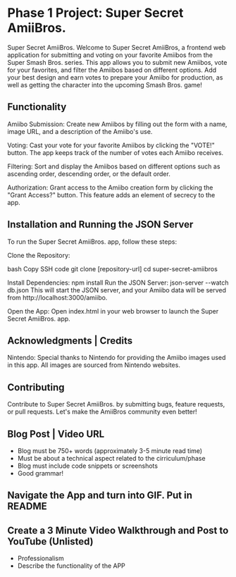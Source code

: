 # Phase 1 Project: Super Secret AmiiBros.
Super Secret AmiiBros.
Welcome to Super Secret AmiiBros, a frontend web application for submitting and voting on your favorite Amiibos from the Super Smash Bros. series. This app allows you to submit new Amiibos, vote for your favorites, and filter the Amiibos based on different options. Add your best design and earn votes to prepare your Amiibo for production, as well as getting the character into the upcoming Smash Bros. game!

## Functionality
Amiibo Submission: Create new Amiibos by filling out the form with a name, image URL, and a description of the Amiibo's use.

Voting: Cast your vote for your favorite Amiibos by clicking the "VOTE!" button. The app keeps track of the number of votes each Amiibo receives.

Filtering: Sort and display the Amiibos based on different options such as ascending order, descending order, or the default order.

Authorization: Grant access to the Amiibo creation form by clicking the "Grant Access?" button. This feature adds an element of secrecy to the app.

## Installation and Running the JSON Server
To run the Super Secret AmiiBros. app, follow these steps:

Clone the Repository:

bash
Copy SSH code 
git clone [repository-url]
cd super-secret-amiibros

Install Dependencies:
npm install
Run the JSON Server:
json-server --watch db.json
This will start the JSON server, and your Amiibo data will be served from http://localhost:3000/amiibo.

Open the App:
Open index.html in your web browser to launch the Super Secret AmiiBros. app.

## Acknowledgments | Credits
Nintendo: Special thanks to Nintendo for providing the Amiibo images used in this app. All images are sourced from Nintendo websites.

## Contributing
Contribute to Super Secret AmiiBros. by submitting bugs, feature requests, or pull requests. Let's make the AmiiBros community even better!

## Blog Post | Video URL
- Blog must be 750+ words (approximately 3-5 minute read time)
- Must be about a technical aspect related to the cirriculum/phase
- Blog must include code snippets or screenshots
- Good grammar!

## Navigate the App and turn into GIF. Put in README


## Create a 3 Minute Video Walkthrough and Post to YouTube (Unlisted)
- Professionalism
- Describe the functionality of the APP


